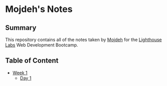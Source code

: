 # Mojdeh's Notes
## Summary

This repository contains all of the notes taken by [Mojdeh](https://github.com/Mojdehh) for the [Lighthouse Labs](https://www.lighthouselabs.ca/) Web Development Bootcamp.

## Table of Content
* [Week 1](/Week_1)
  * [Day 1](/Week_1/Day_1)
  



